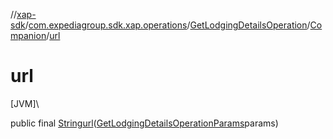 //[xap-sdk](../../../../index.md)/[com.expediagroup.sdk.xap.operations](../../index.md)/[GetLodgingDetailsOperation](../index.md)/[Companion](index.md)/[url](url.md)

# url

[JVM]\

public final [String](https://docs.oracle.com/javase/8/docs/api/java/lang/String.html)[url](url.md)([GetLodgingDetailsOperationParams](../../-get-lodging-details-operation-params/index.md)params)

